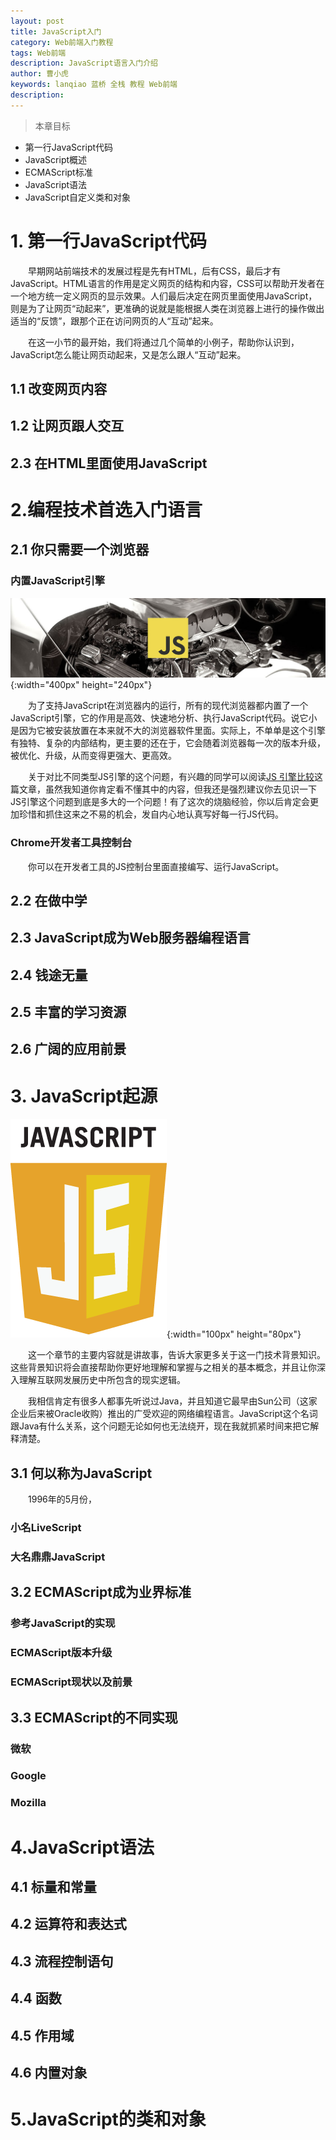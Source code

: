 ```yaml
---
layout: post
title: JavaScript入门
category: Web前端入门教程
tags: Web前端
description: JavaScript语言入门介绍
author: 曹小虎
keywords: lanqiao 蓝桥 全栈 教程 Web前端
description: 
---
```


> 本章目标

- 第一行JavaScript代码
- JavaScript概述
- ECMAScript标准
- JavaScript语法
- JavaScript自定义类和对象

# 1. 第一行JavaScript代码

&emsp;&emsp;早期网站前端技术的发展过程是先有HTML，后有CSS，最后才有JavaScript。HTML语言的作用是定义网页的结构和内容，CSS可以帮助开发者在一个地方统一定义网页的显示效果。人们最后决定在网页里面使用JavaScript，则是为了让网页“动起来”，更准确的说就是能根据人类在浏览器上进行的操作做出适当的“反馈”，跟那个正在访问网页的人“互动”起来。

&emsp;&emsp;在这一小节的最开始，我们将通过几个简单的小例子，帮助你认识到，JavaScript怎么能让网页动起来，又是怎么跟人“互动”起来。

## 1.1 改变网页内容

## 1.2 让网页跟人交互

## 2.3 在HTML里面使用JavaScript

# 2.编程技术首选入门语言

## 2.1 你只需要一个浏览器

### 内置JavaScript引擎

 ![javascript_engines](/public/img/js/javascript_engines.jpg){:width="400px" height="240px"}

&emsp;&emsp;为了支持JavaScript在浏览器内的运行，所有的现代浏览器都内置了一个JavaScript引擎，它的作用是高效、快速地分析、执行JavaScript代码。说它小是因为它被安装放置在本来就不大的浏览器软件里面。实际上，不单单是这个引擎有独特、复杂的内部结构，更主要的还在于，它会随着浏览器每一次的版本升级，被优化、升级，从而变得更强大、更高效。

&emsp;&emsp;关于对比不同类型JS引擎的这个问题，有兴趣的同学可以阅读[JS 引擎比较](https://developer.mozilla.org/zh-CN/docs/Mozilla/Projects/SpiderMonkey/Comparision_of_JS_engines)这篇文章，虽然我知道你肯定看不懂其中的内容，但我还是强烈建议你去见识一下JS引擎这个问题到底是多大的一个问题！有了这次的烧脑经验，你以后肯定会更加珍惜和抓住这来之不易的机会，发自内心地认真写好每一行JS代码。

### Chrome开发者工具控制台

&emsp;&emsp;你可以在开发者工具的JS控制台里面直接编写、运行JavaScript。

## 2.2 在做中学

## 2.3 JavaScript成为Web服务器编程语言

## 2.4 钱途无量

## 2.5 丰富的学习资源

## 2.6 广阔的应用前景

# 3. JavaScript起源


 ![js_logo](/public/img/js/js_logo.png){:width="100px" height="80px"}

&emsp;&emsp;这一个章节的主要内容就是讲故事，告诉大家更多关于这一门技术背景知识。这些背景知识将会直接帮助你更好地理解和掌握与之相关的基本概念，并且让你深入理解互联网发展历史中所包含的现实逻辑。

&emsp;&emsp;我相信肯定有很多人都事先听说过Java，并且知道它最早由Sun公司（这家企业后来被Oracle收购）推出的广受欢迎的网络编程语言。JavaScript这个名词跟Java有什么关系，这个问题无论如何也无法绕开，现在我就抓紧时间来把它解释清楚。

## 3.1 何以称为JavaScript

&emsp;&emsp;1996年的5月份，

### 小名LiveScript

### 大名鼎鼎JavaScript

## 3.2 ECMAScript成为业界标准

### 参考JavaScript的实现

### ECMAScript版本升级

### ECMAScript现状以及前景

## 3.3 ECMAScript的不同实现

### 微软

### Google

### Mozilla

# 4.JavaScript语法

## 4.1 标量和常量

## 4.2 运算符和表达式

## 4.3 流程控制语句

## 4.4 函数

## 4.5 作用域

## 4.6 内置对象

# 5.JavaScript的类和对象


